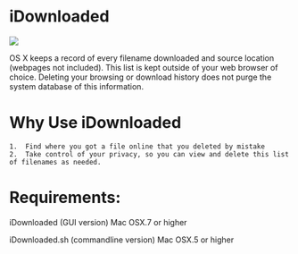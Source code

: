 iDownloaded
===========
<img src="https://raw.github.com/xeoron/idownloaded/master/images/idownloaded_screenshot.png"/>

OS X keeps a record of every filename downloaded and source location (webpages not included). This list is kept outside of your web browser of choice. Deleting your browsing or download history does not purge the system database of this information. 

Why Use iDownloaded
===================
	1.	Find where you got a file online that you deleted by mistake
	2.	Take control of your privacy, so you can view and delete this list of filenames as needed.
	
Requirements:
=====
iDownloaded (GUI version)
    Mac OSX.7 or higher
    
iDownloaded.sh (commandline version)
	Mac OSX.5 or higher